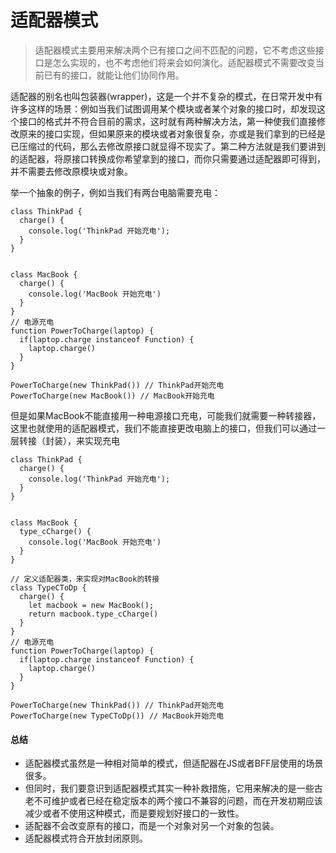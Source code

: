 # 适配器模式

> 适配器模式主要用来解决两个已有接口之间不匹配的问题，它不考虑这些接口是怎么实现的，也不考虑他们将来会如何演化。适配器模式不需要改变当前已有的接口，就能让他们协同作用。

适配器的别名也叫包装器(wrapper)，这是一个并不复杂的模式，在日常开发中有许多这样的场景：例如当我们试图调用某个模块或者某个对象的接口时，却发现这个接口的格式并不符合目前的需求，这时就有两种解决方法，第一种使我们直接修改原来的接口实现，但如果原来的模块或者对象很复杂，亦或是我们拿到的已经是已压缩过的代码，那么去修改原接口就显得不现实了。第二种方法就是我们要讲到的适配器，将原接口转换成你希望拿到的接口，而你只需要通过适配器即可得到，并不需要去修改原模块或对象。

举一个抽象的例子，例如当我们有两台电脑需要充电：

```
class ThinkPad {
  charge() {
    console.log('ThinkPad 开始充电');
  }
}


class MacBook {
  charge() {
    console.log('MacBook 开始充电')
  }
}
// 电源充电
function PowerToCharge(laptop) {
  if(laptop.charge instanceof Function) {
    laptop.charge()
  }
}

PowerToCharge(new ThinkPad()) // ThinkPad开始充电
PowerToCharge(new MacBook()) // MacBook开始充电
```

但是如果MacBook不能直接用一种电源接口充电，可能我们就需要一种转接器，这里也就使用的适配器模式，我们不能直接更改电脑上的接口，但我们可以通过一层转接（封装），来实现充电

```
class ThinkPad {
  charge() {
    console.log('ThinkPad 开始充电');
  }
}


class MacBook {
  type_cCharge() {
    console.log('MacBook 开始充电')
  }
}

// 定义适配器类，来实现对MacBook的转接
class TypeCToDp {
  charge() {
    let macbook = new MacBook();
    return macbook.type_cCharge()
  }
}
// 电源充电
function PowerToCharge(laptop) {
  if(laptop.charge instanceof Function) {
    laptop.charge()
  }
}

PowerToCharge(new ThinkPad()) // ThinkPad开始充电
PowerToCharge(new TypeCToDp()) // MacBook开始充电
```



#### 总结

- 适配器模式虽然是一种相对简单的模式，但适配器在JS或者BFF层使用的场景很多。
- 但同时，我们要意识到适配器模式其实一种补救措施，它用来解决的是一些古老不可维护或者已经在稳定版本的两个接口不兼容的问题，而在开发初期应该减少或者不使用这种模式，而是要规划好接口的一致性。
- 适配器不会改变原有的接口，而是一个对象对另一个对象的包装。
- 适配器模式符合开放封闭原则。